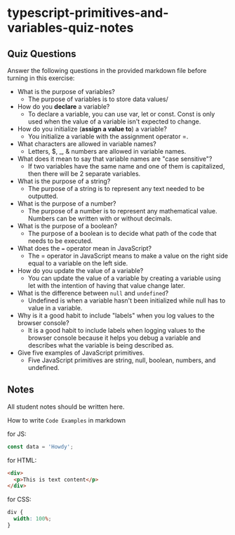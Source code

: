 # typescript-primitives-and-variables-quiz-notes

## Quiz Questions

Answer the following questions in the provided markdown file before turning in this exercise:

- What is the purpose of variables?
  - The purpose of variables is to store data values/
- How do you **declare** a variable?
  - To declare a variable, you can use var, let or const. Const is only used when the value of a variable isn't expected to change.
- How do you initialize (**assign a value to**) a variable?
  - You initialize a variable with the assignment operator =.
- What characters are allowed in variable names?
  - Letters, $, \_, & numbers are allowed in variable names.
- What does it mean to say that variable names are "case sensitive"?
  - If two variables have the same name and one of them is capitalized, then there will be 2 separate variables.
- What is the purpose of a string?
  - The purpose of a string is to represent any text needed to be outputted.
- What is the purpose of a number?
  - The purpose of a number is to represent any mathematical value. Numbers can be written with or without decimals.
- What is the purpose of a boolean?
  - The purpose of a boolean is to decide what path of the code that needs to be executed.
- What does the `=` operator mean in JavaScript?
  - The = operator in JavaScript means to make a value on the right side equal to a variable on the left side.
- How do you update the value of a variable?
  - You can update the value of a variable by creating a variable using let with the intention of having that value change later.
- What is the difference between `null` and `undefined`?
  - Undefined is when a variable hasn't been initialized while null has to value in a variable.
- Why is it a good habit to include "labels" when you log values to the browser console?
  - It is a good habit to include labels when logging values to the browser console because it helps you debug a variable and describes what the variable is being described as.
- Give five examples of JavaScript primitives.
  - Five JavaScript primitives are string, null, boolean, numbers, and undefined.

## Notes

All student notes should be written here.

How to write `Code Examples` in markdown

for JS:

```javascript
const data = 'Howdy';
```

for HTML:

```html
<div>
  <p>This is text content</p>
</div>
```

for CSS:

```css
div {
  width: 100%;
}
```
